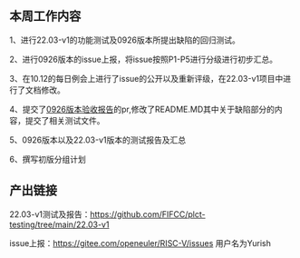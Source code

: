 ## 本周工作内容

1、进行22.03-v1的功能测试及0926版本所提出缺陷的回归测试。

2、进行0926版本的issue上报，将issue按照P1-P5进行分级进行初步汇总。

3、在10.12的每日例会上进行了issue的公开以及重新评级，在22.03-v1项目中进行了文档修改。

4、提交了[0926版本验收报告](https://github.com/YunxiangLuo/oe2203_20220930)的pr,修改了README.MD其中关于缺陷部分的内容，提交了相关测试文件。

5、0926版本以及22.03-v1版本的测试报告及汇总

6、撰写初版分组计划


## 产出链接

22.03-v1测试及报告：https://github.com/FIFCC/plct-testing/tree/main/22.03-v1

issue上报：https://gitee.com/openeuler/RISC-V/issues 用户名为Yurish
